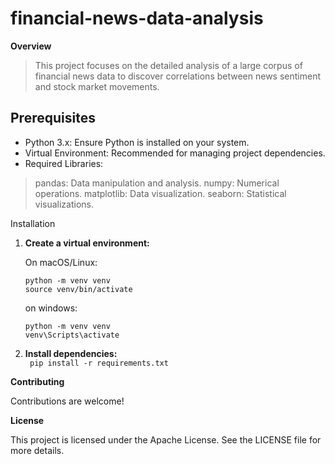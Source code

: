 # financial-news-data-analysis

**Overview**
> This project focuses on the detailed analysis of a large corpus of financial news data to discover correlations between news sentiment and stock market movements. 


## Prerequisites
* Python 3.x: Ensure Python is installed on your system.
* Virtual Environment: Recommended for managing project dependencies.
* Required Libraries:
> pandas: Data manipulation and analysis.
> numpy: Numerical operations.
> matplotlib: Data visualization.
> seaborn: Statistical visualizations.

Installation

1. **Create a virtual environment:**

   On macOS/Linux:
   ```
   python -m venv venv 
   source venv/bin/activate
   ```
   on windows:

   ```
   python -m venv venv
   venv\Scripts\activate
   ```

2. **Install dependencies:**   
   ``` pip install -r requirements.txt```


**Contributing**

Contributions are welcome!

**License**

This project is licensed under the Apache License. See the LICENSE file for more details.